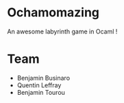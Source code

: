 Ochamomazing
============

An awesome labyrinth game in Ocaml !

Team
====

+ Benjamin Businaro
+ Quentin Leffray
+ Benjamin Tourou
